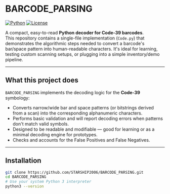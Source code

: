 # BARCODE_PARSING

[![Python](https://img.shields.io/badge/Python-3.x-blue.svg)](https://www.python.org/)
[![License](https://img.shields.io/badge/License-MIT-green.svg)](LICENSE)

A compact, easy-to-read **Python decoder for Code-39 barcodes**.  
This repository contains a single-file implementation (`Code.py`) that demonstrates the algorithmic steps needed to convert a barcode's bar/space pattern into human-readable characters. It's ideal for learning, testing custom scanning setups, or plugging into a simple inventory/demo pipeline.

---

## What this project does

`BARCODE_PARSING` implements the decoding logic for the **Code-39** symbology:

- Converts narrow/wide bar and space patterns (or bitstrings derived from a scan) into the corresponding alphanumeric characters.
- Performs basic validation and will report decoding errors when patterns don't match valid symbols.
- Designed to be readable and modifiable — good for learning or as a minimal decoding engine for prototypes.
- Checks and accounts for the False Positives and False Negatives.

---

## Installation

```bash
git clone https://github.com/STARSHIP2006/BARCODE_PARSING.git
cd BARCODE_PARSING
# Use your system Python 3 interpreter
python3 --version
